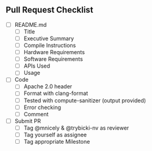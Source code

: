 ## Pull Request Checklist

- [ ] README.md
  - [ ] Title
  - [ ] Executive Summary
  - [ ] Compile Instructions
  - [ ] Hardware Requirements
  - [ ] Software Requirements
  - [ ] APIs Used
  - [ ] Usage 

- [ ] Code
  - [ ] Apache 2.0 header
  - [ ] Format with clang-format
  - [ ] Tested with compute-sanitizer (output provided)
  - [ ] Error checking
  - [ ] Comment

- [ ] Submit PR
  - [ ] Tag @mnicely & @trybicki-nv as reviewer
  - [ ] Tag yourself as assignee
  - [ ] Tag appropriate Milestone
